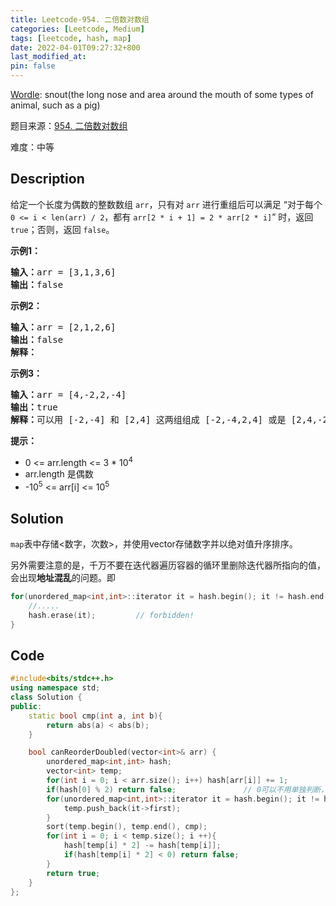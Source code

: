 ```yaml
---
title: Leetcode-954. 二倍数对数组
categories: [Leetcode, Medium]
tags: [leetcode, hash, map]
date: 2022-04-01T09:27:32+800
last_modified_at: 
pin: false
---
```


[Wordle](https://www.nytimes.com/games/wordle/index.html): snout(the long nose and area around the mouth of some types of animal, such as a pig)

题目来源：[954. 二倍数对数组](https://leetcode-cn.com/problems/array-of-doubled-pairs/)

难度：中等

## Description

给定一个长度为偶数的整数数组 `arr`，只有对 `arr` 进行重组后可以满足 “对于每个 `0 <= i < len(arr) / 2`，都有 `arr[2 * i + 1] = 2 * arr[2 * i]`” 时，返回 `true`；否则，返回 `false`。


**示例1：**

<pre>
<strong>输入：</strong>arr = [3,1,3,6]
<strong>输出：</strong>false
</pre>

**示例2：**

<pre>
<strong>输入：</strong>arr = [2,1,2,6]
<strong>输出：</strong>false
<strong>解释：</strong>
</pre>

**示例3：**

<pre>
<strong>输入：</strong>arr = [4,-2,2,-4]
<strong>输出：</strong>true
<strong>解释：</strong>可以用 [-2,-4] 和 [2,4] 这两组组成 [-2,-4,2,4] 或是 [2,4,-2,-4]
</pre>

**提示：**

- 0 <= arr.length <= 3 * 10<sup>4</sup>
- arr.length 是偶数
- -10<sup>5</sup> <= arr[i] <= 10<sup>5</sup>


## Solution

`map`表中存储<数字，次数>，并使用vector存储数字并以绝对值升序排序。

另外需要注意的是，千万不要在迭代器遍历容器的循环里删除迭代器所指向的值，会出现**地址混乱**的问题。即
```c++
for(unordered_map<int,int>::iterator it = hash.begin(); it != hash.end(); it++){
    //.....
    hash.erase(it);         // forbidden!
}
```


## Code
```c++
#include<bits/stdc++.h>
using namespace std;
class Solution {
public:
    static bool cmp(int a, int b){
        return abs(a) < abs(b);
    }

    bool canReorderDoubled(vector<int>& arr) {
        unordered_map<int,int> hash;
        vector<int> temp;
        for(int i = 0; i < arr.size(); i++) hash[arr[i]] += 1;
        if(hash[0] % 2) return false;               // 0可以不用单独判断，因为整体是偶数，如果0是奇数的话必有别的不满足条件的
        for(unordered_map<int,int>::iterator it = hash.begin(); it != hash.end(); it++){
            temp.push_back(it->first);
        }
        sort(temp.begin(), temp.end(), cmp);
        for(int i = 0; i < temp.size(); i ++){
            hash[temp[i] * 2] -= hash[temp[i]];
            if(hash[temp[i] * 2] < 0) return false;
        }
        return true;
    }
};
```
